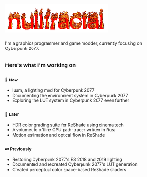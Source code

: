 # ![nullfractal](fire-text.gif)

I'm a graphics programmer and game modder, currently focusing on Cyberpunk 2077.

## <sub>Here's what I'm working on</sub>

### <sub>💬 Now</sub>

- luum, a lighting mod for Cyberpunk 2077
- Documenting the environment system in Cyberpunk 2077
- Exploring the LUT system in Cyberpunk 2077 even further

### <sub>💭 Later</sub>

- HDR color grading suite for ReShade using cinema tech
- A volumetric offline CPU path-tracer written in Rust
- Motion estimation and optical flow in ReShade

### <sub>💤 Previously</sub>

- Restoring Cyberpunk 2077's E3 2018 and 2019 lighting
- Documented and recreated Cyberpunk 2077's LUT generation
- Created perceptual color space-based ReShade shaders
